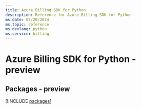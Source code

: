 ```yaml
---
title: Azure Billing SDK for Python
description: Reference for Azure Billing SDK for Python
ms.date: 02/20/2024
ms.topic: reference
ms.devlang: python
ms.service: billing
---
```

# Azure Billing SDK for Python - preview
## Packages - preview
[!INCLUDE [packages](billing-index.md)]